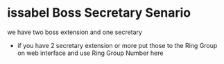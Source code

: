 # issabel Boss Secretary Senario
we have two boss extension and one secretary

- if you have 2 secretary extension or more put those to the Ring Group on web interface and use Ring Group Number here
